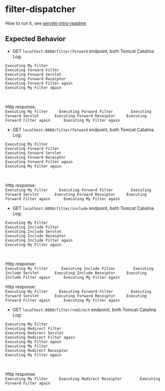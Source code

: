 # filter-dispatcher

How to run it, see [servlet-intro-readme](https://github.com/rsun07/Java_Web/tree/master/servlet-intro#how-to-run-it)

## Expected Behavior
- GET `localhost:8080/filter/forward` endpoint, both Tomcat Catalina Log:
```
Executing My Filter
Executing Forward Filter
Executing Forward Servlet
Executing Forward Receiptor
Executing Forward Filter again
Executing My Filter again
```
<br>

Http response: <br>
```	Executing My Filter		Executing Forward Filter		Executing Forward Servlet		Executing Forward Receiptor		Executing Forward Filter again		Executing My Filter again	```

- GET `localhost:8080/filter/forward` endpoint, both Tomcat Catalina Log:
```
Executing My Filter
Executing Forward Filter
Executing Forward Servlet
Executing Forward Receiptor
Executing Forward Filter again
Executing My Filter again
```
<br>

Http response: <br>
```	Executing My Filter		Executing Forward Filter		Executing Forward Servlet		Executing Forward Receiptor		Executing Forward Filter again		Executing My Filter again	```
- GET `localhost:8080/filter/include` endpoint, both Tomcat Catalina Log:
```
Executing My Filter
Executing Include Filter
Executing Include Servlet
Executing Include Receiptor
Executing Include Filter again
Executing My Filter again
```
<br>

Http response: <br>
```Executing My Filter		Executing Include Filter		Executing Include Servlet		Executing Include Receiptor		Executing Include Filter again		Executing My Filter again```

Http response: <br>
```	Executing My Filter		Executing Forward Filter		Executing Forward Servlet		Executing Forward Receiptor		Executing Forward Filter again		Executing My Filter again	```
- GET `localhost:8080/filter/redirect` endpoint, both Tomcat Catalina Log:
```
Executing My Filter
Executing Redirect Filter
Executing Redirect Servlet
Executing Redirect Filter again
Executing My Filter again
Executing My Filter
Executing Redirect Receiptor
Executing My Filter again
```
<br>

Http response: <br>
```	Executing My Filter		Executing Redirect Receiptor		Executing Forward Filter again	```